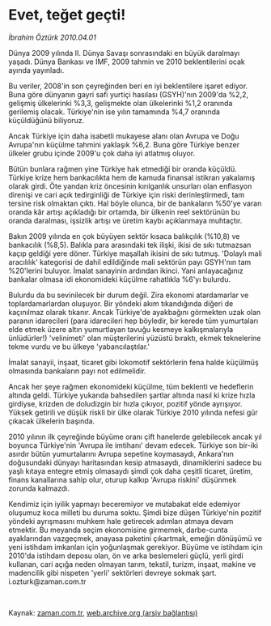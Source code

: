 # Evet, teğet geçti!

*İbrahim Öztürk 2010.04.01*

<tr><td class="metin" colspan="2" style="padding-top: 20px; padding-left: 5px; ">Dünya 2009 yılında II. Dünya Savaşı sonrasındaki en büyük daralmayı yaşadı. Dünya Bankası ve IMF, 2009 tahmin ve 2010 beklentilerini ocak ayında yayınladı.</td></tr><tr><td class="metin" colspan="2" style="padding-top: 20px; padding-left: 5px; "><p>Bu veriler, 2008'in son çeyreğinden beri en iyi beklentilere işaret ediyor. Buna göre dünyanın gayri safi yurtiçi hasılası (GSYH)'nın 2009'da %2,2, gelişmiş ülkelerinki %3,3, gelişmekte olan ülkelerinki %1,2 oranında gerilemiş olacak. Türkiye'nin ise yılın tamamında %4,7 oranında küçüldüğünü biliyoruz.
<p>Ancak Türkiye için daha isabetli mukayese alanı olan Avrupa ve Doğu Avrupa'nın küçülme tahmini yaklaşık %6,2. Buna göre Türkiye benzer ülkeler grubu içinde 2009'u çok daha iyi atlatmış oluyor.
<p>Bütün bunlara rağmen yine Türkiye hak etmediği bir oranda küçüldü. Türkiye krize hem bankacılıkta hem de kamuda finansal istikrarı yakalamış olarak girdi. Öte yandan kriz öncesinin kırılganlık unsurları olan enflasyon direnişi ve cari açık tedirginliği de Türkiye için riski derinleştirmedi, tam tersine risk olmaktan çıktı. Hal böyle olunca, bir de bankaların %50'ye varan oranda kâr artışı açıkladığı bir ortamda, bir ülkenin reel sektörünün bu oranda daralması, işsizlik artışı ve üretim kaybı açıklanmaya muhtaçtır.
<p>Bakın 2009 yılında en çok büyüyen sektör kısaca balıkçılık (%10,8) ve bankacılık (%8,5). Balıkla para arasındaki tek ilişki, ikisi de sıkı tutmazsan kaçıp geldiği yere döner. Türkiye maşallah ikisini de sıkı tutmuş. 'Dolaylı mali aracılılık' kategorisi de dahil edildiğinde mali sektörün payı GSYH'nın tam %20'lerini buluyor. İmalat sanayinin ardından ikinci. Yani anlayacağınız bankalar olmasa idi ekonomideki küçülme rahatlıkla %6'yı bulurdu.
<p>Bulurdu da bu sevinilecek bir durum değil. Zira ekonomi atardamarlar ve toplardamarlardan oluşuyor. Bir yöndeki akım tıkandığında diğeri de kaçınılmaz olarak tıkanır. Ancak Türkiye'de ayakbağını görmekten uzak olan paranın idarecileri (para idarecileri hep böyledir, bir kerede tüm yumurtaları elde etmek üzere altın yumurtlayan tavuğu kesmeye kalkışmalarıyla ünlüdürler!) 'velinimeti' olan müşterilerini yüzüstü bıraktı, ekmek teknelerine tekme vurdu ve bu ülkeye 'yabancılaştılar.'
<p>İmalat sanayii, inşaat, ticaret gibi lokomotif sektörlerin fena halde küçülmüş olmasında bankaların payı not edilmelidir.
<p>Ancak her şeye rağmen ekonomideki küçülme, tüm beklenti ve hedeflerin altında geldi. Türkiye yukarıda bahsedilen şartlar altında nasıl ki krize hızla girdiyse, krizden de doludizgin bir hızla çıkıyor, pozitif yönde ayrışıyor. Yüksek getirili ve düşük riskli bir ülke olarak Türkiye 2010 yılında nefesi gür çıkacak ülkelerin başında.
<p>2010 yılının ilk çeyreğinde büyüme oranı çift hanelerde gelebilecek ancak yıl boyunca Türkiye'nin 'Avrupa ile imtihanı' devam edecek. Türkiye son bir-iki asırdır bütün yumurtalarını Avrupa sepetine koymasaydı, Ankara'nın doğusundaki dünyayı haritasından kesip atmasaydı, dinamiklerini sadece bu yaşlı kıtaya entegre etmiş olmasaydı şimdi çok daha çeşitli ticaret, üretim, finans kanallarına sahip olur, oturup kalkıp 'Avrupa riskini' düşünmek zorunda kalmazdı.
<p>Kendimiz için iyilik yapmayı beceremiyor ve mutabakat elde edemiyor oluşumuz koca milleti bu duruma soktu. Şimdi bize düşen Türkiye'nin pozitif yöndeki ayrışmasını muhkem hale getirecek adımları atmaya devam etmektir. Bu meyanda seçim ekonomisine girmemek, darbe-cunta ayaklarından vazgeçmek, anayasa paketini çıkartmak, emeğin dönüşümü ve yeni istihdam imkanları için yoğunlaşmak gerekiyor. Büyüme ve istihdam için 2010'da istihdam deposu olan, ön ve arka beslemeleri güçlü, yerli girdi kullanan, cari açığa neden olmayan tarım, tekstil, turizm, inşaat, makine ve madencilik gibi nispeten 'yerli' sektörleri devreye sokmak şart. i.ozturk@zaman.com.tr
<p><br/></p></p></p></p></p></p></p></p></p></p></td></tr>

Kaynak: [zaman.com.tr](http://zaman.com.tr/yazar.do?yazino=968069), [web.archive.org (arşiv bağlantısı)](http://web.archive.org/web/20100417215955/http://www.zaman.com.tr:80/yazar.do?yazino=968069)
